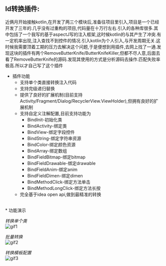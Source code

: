 Id转换插件:
--
近俩月开始接触kotlin,在开发了两三个模块后,准备往项目里引入,项目是一个已经开发了三年的.几乎没有过重构的项目,代码量在十万行左右.引入的各种库很多.其中包括了一个我写的基于aspectJ写的注入框架,这时候kotlin的与其产生了冲突.有一定机率出现,注入查找不到控件的情况.引入kotlin为个人引入,与开发周期无关.这时候我需要顶着工期的压力去解决这个问题,于是便想到用插件,去网上找了一通.发现这块的插件有两个RemoveButterKnife/ButterKnifeKiller,但都不尽人意,后面去看了RemoveButterKnife的源码.发现其使用的方式是分析源码去操作.匹配失败率极高.所以才自己写了这个插件

* 插件功能
	* 支持单个类直接转换注入代码
	* 支持完级递归替换
	* 提供了良好的扩展机制(目前支持Activity/Fragment/Dialog/RecyclerView.ViewHolder),但拥有良好的扩展机制
	* 支持自定义注解配置,目前支持功能为
		* BindInit-初始化类
		* BindActivity-绑定类
   		* BindView-绑定字段控件
   		* BindString-绑定字符串资源
   		* BindColor-绑定颜色资源
		* BindArray-绑定数组
		* BindFieldBitmap-绑定bitmap
		* BindFieldDrawable-绑定drawable
		* BindFieldAnim-绑定anim
		* BindFieldDimen-绑定dimen
		* BindMethodClick-绑定方法单击
		* BindMethodLongClick-绑定方法长按
	* 完全基于idea open api,做到最精准的转换

</br>
* 功能演示</br>

*转换单个类*</br>
![gif1](https://raw.githubusercontent.com/momodae/ConvertInject/master/gif/2017062912321755666gif1.gif)

*批量转换*</br>
![gif2](https://raw.githubusercontent.com/momodae/ConvertInject/master/gif/2017062912315656357gif2.gif)

*转换模板配置*</br>
![gif3](https://raw.githubusercontent.com/momodae/ConvertInject/master/gif/2017062912310225161gif3.gif)
	
